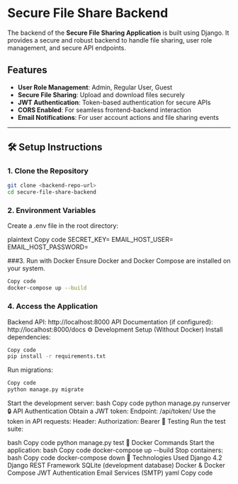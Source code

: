 # Secure File Share Backend

The backend of the **Secure File Sharing Application** is built using Django. It provides a secure and robust backend to handle file sharing, user role management, and secure API endpoints.

## Features
- **User Role Management**: Admin, Regular User, Guest
- **Secure File Sharing**: Upload and download files securely
- **JWT Authentication**: Token-based authentication for secure APIs
- **CORS Enabled**: For seamless frontend-backend interaction
- **Email Notifications**: For user account actions and file sharing events

---

## 🛠️ Setup Instructions

### 1. Clone the Repository
```bash
git clone <backend-repo-url>
cd secure-file-share-backend
```

### 2. Environment Variables
Create a .env file in the root directory:

plaintext
Copy code
SECRET_KEY=<your-secret-key>
EMAIL_HOST_USER=<your-email>
EMAIL_HOST_PASSWORD=<your-email-password>


###3. Run with Docker
Ensure Docker and Docker Compose are installed on your system.

```bash
Copy code
docker-compose up --build
```

### 4. Access the Application
Backend API: http://localhost:8000
API Documentation (if configured): http://localhost:8000/docs
⚙️ Development Setup (Without Docker)
Install dependencies:
```bash
Copy code
pip install -r requirements.txt
```

Run migrations:
```bash
Copy code
python manage.py migrate
```

Start the development server:
bash
Copy code
python manage.py runserver
🔒 API Authentication
Obtain a JWT token:
Endpoint: /api/token/
Use the token in API requests:
Header: Authorization: Bearer <token>
🧪 Testing
Run the test suite:

bash
Copy code
python manage.py test
🐳 Docker Commands
Start the application:
bash
Copy code
docker-compose up --build
Stop containers:
bash
Copy code
docker-compose down
🔧 Technologies Used
Django 4.2
Django REST Framework
SQLite (development database)
Docker & Docker Compose
JWT Authentication
Email Services (SMTP)
yaml
Copy code
